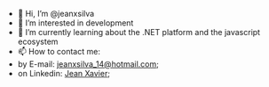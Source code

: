 - 👋 Hi, I’m @jeanxsilva
- 👀 I’m interested in development
- 🌱 I’m currently learning about the .NET platform and the javascript ecosystem
- 📫 How to contact me:
-    by E-mail: jeanxsilva_14@hotmail.com;
-    on Linkedin: [Jean Xavier](https://www.linkedin.com/in/jeanxavier-cwb/);
